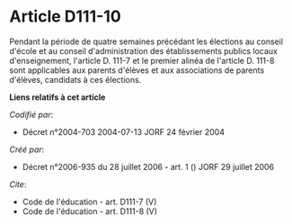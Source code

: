 # Article D111-10

Pendant la période de quatre semaines précédant les élections au conseil d'école et au conseil d'administration des
établissements publics locaux d'enseignement, l'article D. 111-7 et le premier alinéa de l'article D. 111-8 sont applicables
aux parents d'élèves et aux associations de parents d'élèves, candidats à ces élections.

**Liens relatifs à cet article**

_Codifié par_:

  - Décret n°2004-703 2004-07-13 JORF 24 février 2004

_Créé par_:

  - Décret n°2006-935 du 28 juillet 2006 - art. 1 () JORF 29 juillet 2006

_Cite_:

  - Code de l'éducation - art. D111-7 (V)
  - Code de l'éducation - art. D111-8 (V)
